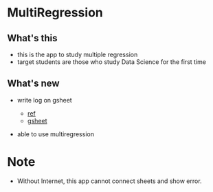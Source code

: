 # MultiRegression

## What's this
- this is the app to study multiple regression
- target students are those who study Data Science for the first time

## What's new
- write log on gsheet
    - [ref](https://github.com/streamlit/example-app-bug-report)
    - [gsheet](https://docs.google.com/spreadsheets/d/1b0ODG_mkvXdOwq8uEnQfyCi2PYZxGexyUbV6q5w-chc/edit#gid=0)

- able to use multiregression

# Note
- Without Internet, this app cannot connect sheets and show error. 
